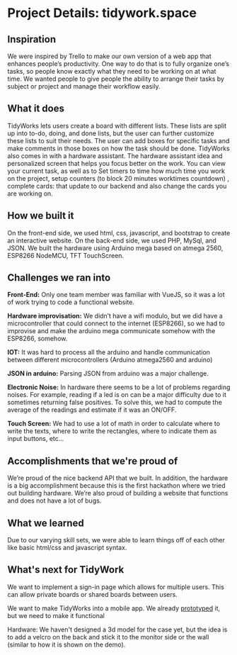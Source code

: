 # Project Details: tidywork.space
## Inspiration
We were inspired by Trello to make our own version of a web app that enhances people’s productivity. One way to do that is to fully organize one’s tasks, so people know exactly what they need to be working on at what time. We wanted people to give people the ability to arrange their tasks by subject or project and manage their workflow easily.

## What it does
TidyWorks lets users create a board with different lists. These lists are split up into to-do, doing, and done lists, but the user can further customize these lists to suit their needs. The user can add boxes for specific tasks and make comments in those boxes on how the task should be done.
TidyWorks also comes in with a hardware assistant. The hardware assistant idea and personalized screen that helps you focus better on the work. You can view your current task, as well as to Set timers to time how much time you work on the project, setup counters (to block 20 minutes worktimes countdown) , complete cards: that update to our backend and also change the cards you are working on.  

## How we built it
On the front-end side, we used html, css, javascript, and bootstrap to create an interactive website.
On the back-end side, we used PHP, MySql, and JSON.
We built the hardware using Arduino mega based on atmega 2560, ESP8266 NodeMCU, TFT TouchScreen.

## Challenges we ran into

**Front-End:** Only one team member was familiar with VueJS, so it was a lot of work trying to code a functional website.

**Hardware improvisation:** We didn’t have a wifi modulo, but we did have a microcontroller that could connect to the internet (ESP8266), so we had to improvise and make the arduino mega communicate somehow with the ESP8266, somehow.

**IOT:** It was hard to process all the arduino and handle communication between different microcontrollers (Arduino atmega2560 and arduino)

**JSON in arduino:** Parsing JSON from arduino was a major challenge.

**Electronic Noise:** In hardware there seems to be a lot of problems regarding noises. For example, reading if a led is on can be a major difficulty due to it sometimes returning false positives. To solve this, we had to compute the average of the readings and estimate if it was an ON/OFF.

**Touch Screen:** We had to use a lot of math in order to calculate where to write the texts, where to write the rectangles, where to indicate them as input buttons, etc...


## Accomplishments that we're proud of

We’re proud of the nice backend API that we built. In addition, the hardware is a big accomplishment because this is the first hackathon where we tried out building hardware. We’re also proud of building a website that functions and does not have a lot of bugs.

## What we learned
Due to our varying skill sets, we were able to learn things off of each other like basic html/css and javascript syntax.

## What's next for TidyWork
We want to implement a sign-in page which allows for multiple users. This can allow private boards or shared boards between users.

We want to make TidyWorks into a mobile app. We already [prototyped](https://www.figma.com/proto/dhrBZR1AHtMaITQknN6ljC/TidyTheHack?node-id=43%3A13&viewport=149%2C343%2C0.44628095626831055&scaling=scale-down) it, but we need to make it functional

Hardware: We haven't designed a 3d model for the case yet, but the idea is to add a velcro on the back and stick it to the monitor side or the wall (similar to how it is shown on the demo). 

